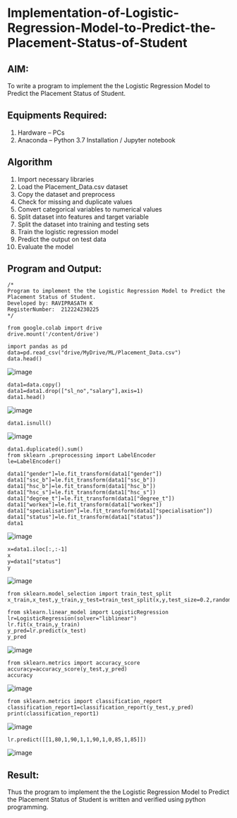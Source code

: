 # Implementation-of-Logistic-Regression-Model-to-Predict-the-Placement-Status-of-Student

## AIM:
To write a program to implement the the Logistic Regression Model to Predict the Placement Status of Student.

## Equipments Required:
1. Hardware – PCs
2. Anaconda – Python 3.7 Installation / Jupyter notebook

## Algorithm
1. Import necessary libraries
2. Load the Placement_Data.csv dataset 
3. Copy the dataset and preprocess
4. Check for missing and duplicate values
5. Convert categorical variables to numerical values
6. Split dataset into features and target variable
7. Split the dataset into training and testing sets
8. Train the logistic regression model
9. Predict the output on test data
10. Evaluate the model
## Program and Output:
```
/*
Program to implement the the Logistic Regression Model to Predict the Placement Status of Student.
Developed by: RAVIPRASATH K
RegisterNumber:  212224230225
*/
```
```
from google.colab import drive
drive.mount('/content/drive')

import pandas as pd
data=pd.read_csv("drive/MyDrive/ML/Placement_Data.csv")
data.head()
```
![image](https://github.com/user-attachments/assets/4558da90-fbd1-417b-8f79-9a782c1d9dfa)
```
data1=data.copy()
data1=data1.drop(["sl_no","salary"],axis=1)
data1.head()
```
![image](https://github.com/user-attachments/assets/c4f2c7e9-bc05-4700-aebf-e0b602dc2abd)
```
data1.isnull()
```
![image](https://github.com/user-attachments/assets/15e8f86d-d546-498a-94e6-5520cd48cece)
```
data1.duplicated().sum()
from sklearn .preprocessing import LabelEncoder
le=LabelEncoder()

data1["gender"]=le.fit_transform(data1["gender"])
data1["ssc_b"]=le.fit_transform(data1["ssc_b"])
data1["hsc_b"]=le.fit_transform(data1["hsc_b"])
data1["hsc_s"]=le.fit_transform(data1["hsc_s"])
data1["degree_t"]=le.fit_transform(data1["degree_t"])
data1["workex"]=le.fit_transform(data1["workex"])
data1["specialisation"]=le.fit_transform(data1["specialisation"])
data1["status"]=le.fit_transform(data1["status"])
data1
```
![image](https://github.com/user-attachments/assets/3ef10981-7699-4f30-8436-0f9e5fec37e8)
```
x=data1.iloc[:,:-1]
x
y=data1["status"]
y
```
![image](https://github.com/user-attachments/assets/65112a53-8b8b-4240-86b4-4be5f918dab8)
```
from sklearn.model_selection import train_test_split
x_train,x_test,y_train,y_test=train_test_split(x,y,test_size=0.2,random_state=0)

from sklearn.linear_model import LogisticRegression
lr=LogisticRegression(solver="liblinear")
lr.fit(x_train,y_train)
y_pred=lr.predict(x_test)
y_pred
```
![image](https://github.com/user-attachments/assets/36da5b32-52fa-4b0e-a80d-23288efcc44b)
```
from sklearn.metrics import accuracy_score
accuracy=accuracy_score(y_test,y_pred)
accuracy
```
![image](https://github.com/user-attachments/assets/f24f0e64-f994-469c-9895-d4a724b8aab2)
```
from sklearn.metrics import classification_report
classification_report1=classification_report(y_test,y_pred)
print(classification_report1)
```
![image](https://github.com/user-attachments/assets/f1bbfe8c-7f53-4d08-b4dd-a1e61b661313)
```
lr.predict([[1,80,1,90,1,1,90,1,0,85,1,85]])
```
![image](https://github.com/user-attachments/assets/4d542a7d-873b-49e3-80b0-0f1944ebe922)

## Result:
Thus the program to implement the the Logistic Regression Model to Predict the Placement Status of Student is written and verified using python programming.
